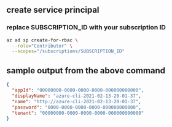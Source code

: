 

## create service principal

### replace SUBSCRIPTION_ID with your subscription ID

```sh 
az ad sp create-for-rbac \
  --role="Contributor" \
  --scopes="/subscriptions/SUBSCRIPTION_ID"
```
## sample output from the above command
```json
{
  "appId": "00000000-0000-0000-0000-000000000000",
  "displayName": "azure-cli-2021-02-13-20-01-37",
  "name": "http://azure-cli-2021-02-13-20-01-37",
  "password": "0000-0000-0000-0000-000000000000",
  "tenant": "00000000-0000-0000-0000-000000000000"
}
 ```